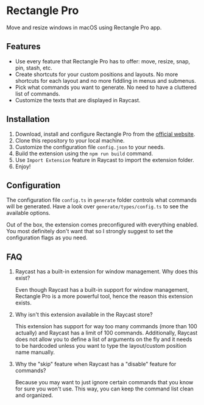 # Rectangle Pro

Move and resize windows in macOS using Rectangle Pro app.

## Features

- Use every feature that Rectangle Pro has to offer: move, resize, snap, pin, stash, etc.
- Create shortcuts for your custom positions and layouts. No more shortcuts for each layout and no more fiddling in menus and submenus.
- Pick what commands you want to generate. No need to have a cluttered list of commands.
- Customize the texts that are displayed in Raycast.

## Installation

1. Download, install and configure Rectangle Pro from the [official website](https://rectangleapp.com/).
2. Clone this repository to your local machine.
3. Customize the configuration file `config.json` to your needs.
4. Build the extension using the `npm run build` command.
5. Use `Import Extension` feature in Raycast to import the extension folder.
6. Enjoy!

## Configuration

The configuration file `config.ts` in `generate` folder controls what commands will be generated. Have a look over `generate/types/config.ts` to see the available options.

Out of the box, the extension comes preconfigured with everything enabled. You most definitely don't want that so I strongly suggest to set the configuration flags as you need.

## FAQ

1. Raycast has a built-in extension for window management. Why does this exist?

    Even though Raycast has a built-in support for window management, Rectangle Pro is a more powerful tool, hence the reason this extension exists.

2. Why isn't this extension available in the Raycast store?

    This extension has support for way too many commands (more than 100 actually) and Raycast has a limit of 100 commands. Additionally, Raycast does not allow you to define a list of arguments on the fly and it needs to be hardcoded unless you want to type the layout/custom position name manually.

3. Why the "skip" feature when Raycast has a "disable" feature for commands?

    Because you may want to just ignore certain commands that you know for sure you won't use. This way, you can keep the command list clean and organized.
